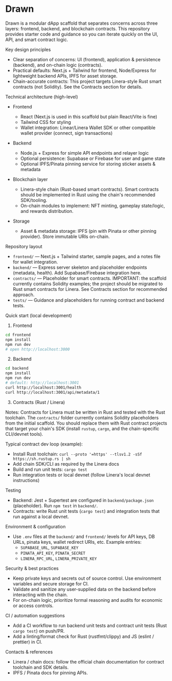 # Drawn

Drawn is a modular dApp scaffold that separates concerns across three layers: frontend, backend, and blockchain contracts. This repository provides starter code and guidance so you can iterate quickly on the UI, API, and smart contract logic.

Key design principles
- Clear separation of concerns: UI (frontend), application & persistence (backend), and on-chain logic (contracts).
- Practical defaults: Next.js + Tailwind for frontend, Node/Express for lightweight backend APIs, IPFS for asset storage.
- Chain-accurate contracts: This project targets Linera-style Rust smart contracts (not Solidity). See the Contracts section for details.

Technical architecture (high-level)

- Frontend
	- React (Next.js is used in this scaffold but plain React/Vite is fine)
	- Tailwind CSS for styling
	- Wallet integration: Linear/Linera Wallet SDK or other compatible wallet provider (connect, sign transactions)

- Backend
	- Node.js + Express for simple API endpoints and relayer logic
	- Optional persistence: Supabase or Firebase for user and game state
	- Optional IPFS/Pinata pinning service for storing sticker assets & metadata

- Blockchain layer
	- Linera-style chain (Rust-based smart contracts). Smart contracts should be implemented in Rust using the chain's recommended SDK/tooling.
	- On-chain modules to implement: NFT minting, gameplay state/logic, and rewards distribution.

- Storage
	- Asset & metadata storage: IPFS (pin with Pinata or other pinning provider). Store immutable URIs on-chain.

Repository layout

- `frontend/` — Next.js + Tailwind starter, sample pages, and a notes file for wallet integration.
- `backend/` — Express server skeleton and placeholder endpoints (metadata, health). Add Supabase/Firebase integration here.
- `contracts/` — Placeholder for smart contracts. IMPORTANT: the scaffold currently contains Solidity examples; the project should be migrated to Rust smart contracts for Linera. See Contracts section for recommended approach.
- `tests/` — Guidance and placeholders for running contract and backend tests.

Quick start (local development)

1) Frontend

```bash
cd frontend
npm install
npm run dev
# open http://localhost:3000
```

2) Backend

```bash
cd backend
npm install
npm run dev
# default: http://localhost:3001
curl http://localhost:3001/health
curl http://localhost:3001/api/metadata/1
```

3) Contracts (Rust / Linera)

Notes: Contracts for Linera must be written in Rust and tested with the Rust toolchain. The `contracts/` folder currently contains Solidity placeholders from the initial scaffold. You should replace them with Rust contract projects that target your chain's SDK (install `rustup`, `cargo`, and the chain-specific CLI/devnet tools).

Typical contract dev loop (example):

- Install Rust toolchain: `curl --proto '=https' --tlsv1.2 -sSf https://sh.rustup.rs | sh`
- Add chain SDK/CLI as required by the Linera docs
- Build and run unit tests: `cargo test`
- Run integration tests or local devnet (follow Linera's local devnet instructions)

Testing

- Backend: Jest + Supertest are configured in `backend/package.json` (placeholder). Run `npm test` in `backend/`.
- Contracts: write Rust unit tests (`cargo test`) and integration tests that run against a local devnet.

Environment & configuration

- Use `.env` files at the `backend/` and `frontend/` levels for API keys, DB URLs, pinata keys, wallet redirect URIs, etc. Example entries:
	- `SUPABASE_URL`, `SUPABASE_KEY`
	- `PINATA_API_KEY`, `PINATA_SECRET`
	- `LINERA_RPC_URL`, `LINERA_PRIVATE_KEY`

Security & best practices

- Keep private keys and secrets out of source control. Use environment variables and secure storage for CI.
- Validate and sanitize any user-supplied data on the backend before interacting with the chain.
- For on-chain logic, prioritize formal reasoning and audits for economic or access controls.

CI / automation suggestions

- Add a CI workflow to run backend unit tests and contract unit tests (Rust `cargo test`) on push/PR.
- Add a linting/format check for Rust (rustfmt/clippy) and JS (eslint / prettier) in CI.


Contacts & references

- Linera / chain docs: follow the official chain documentation for contract toolchain and SDK details.
- IPFS / Pinata docs for pinning APIs.



